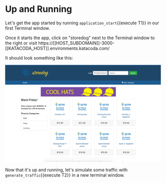 # Up and Running

Let's get the app started by running `application_start`{{execute T1}} in our first Terminal window.

Once it starts the app, click on "storedog" next to the Terminal window to the right or visit https://[[HOST_SUBDOMAIN]]-3000-[[KATACODA_HOST]].environments.katacoda.com/

It should look something like this:

![Storedog App](./assets/storedog.png)

Now that it's up and running, let's simulate some traffic with `generate_traffic`{{execute T2}} in a new terminal window.
